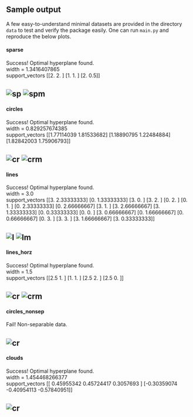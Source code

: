 ## Sample output
A few easy-to-understand minimal datasets are provided in the directory `data` to test and verify the package easily. One can run `main.py` and reproduce the below plots. 


#### sparse 

Success! Optimal hyperplane found.  
width = 1.3416407865  
support_vectors [[2.  2. ]
 [1.  1. ]
 [2.  0.5]]
 
![sp](sparse.png) ![spm](sparse_margin.png)
 ---
 
#### circles  
Success! Optimal hyperplane found.  
width = 0.829257674385  
support_vectors [[1.77114039 1.81533682]
 [1.18890795 1.22484884]
 [1.82842003 1.75906793]]
 
![cr](circles.png) ![crm](circles_margin.png)
---

#### lines  
Success! Optimal hyperplane found.  
width = 3.0  
support_vectors [[3.         2.33333333]
 [0.         1.33333333]
 [3.         0.        ]
 [3.         2.        ]
 [0.         2.        ]
 [0.         1.        ]
 [0.         2.33333333]
 [0.         2.66666667]
 [3.         1.        ]
 [3.         2.66666667]
 [3.         1.33333333]
 [0.         0.33333333]
 [0.         0.        ]
 [3.         0.66666667]
 [0.         1.66666667]
 [0.         0.66666667]
 [0.         3.        ]
 [3.         3.        ]
 [3.         1.66666667]
 [3.         0.33333333]]
 
![l](lines.png) ![lm](lines_margin.png)
---

#### lines_horz  
Success! Optimal hyperplane found.  
width = 1.5  
support_vectors [[2.5 1. ]
 [1.  1. ]
 [2.5 2. ]
 [2.5 0. ]]
 
![cr](lines_horz.png) ![crm](lines_horz_margin.png)
---

#### circles_nonsep

Fail! Non-separable data.
 
![cr](circles_nonsep.png)
---

#### clouds 
Success! Optimal hyperplane found.  
width = 1.454468266377  
support_vectors [[ 0.45955342  0.45724417  0.3057693 ]
 [-0.30359074 -0.40954113 -0.57840951]]
 
![cr](cloud.png)
---
